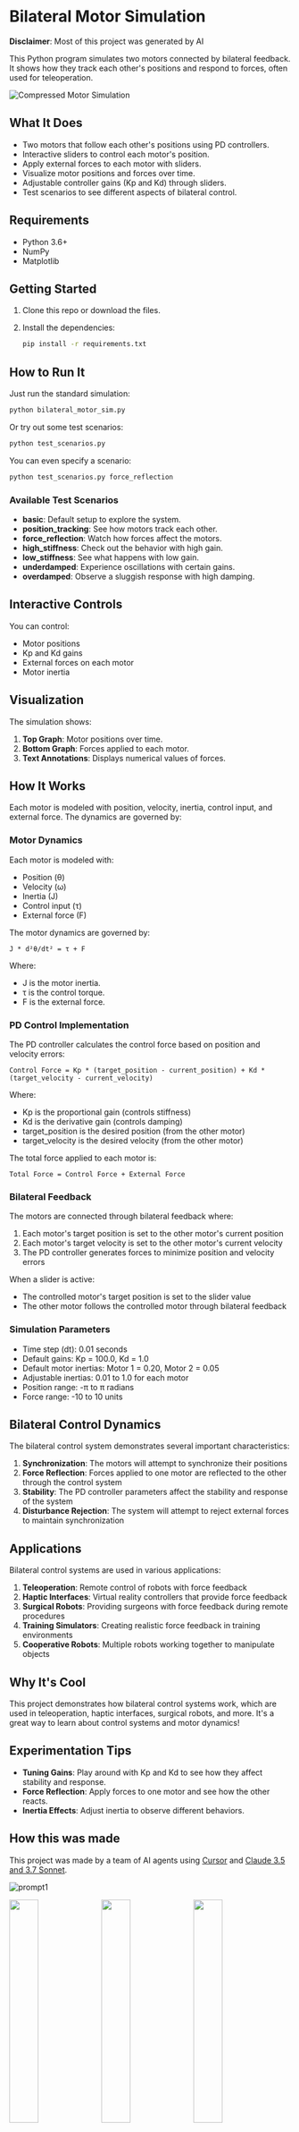 # Bilateral Motor Simulation

**Disclaimer**: Most of this project was generated by AI

This Python program simulates two motors connected by bilateral feedback. It shows how they track each other's positions and respond to forces, often used for teleoperation.

![Compressed Motor Simulation](media/motor_sim_compressed.gif)

## What It Does

- Two motors that follow each other's positions using PD controllers.
- Interactive sliders to control each motor's position.
- Apply external forces to each motor with sliders.
- Visualize motor positions and forces over time.
- Adjustable controller gains (Kp and Kd) through sliders.
- Test scenarios to see different aspects of bilateral control.

## Requirements

- Python 3.6+
- NumPy
- Matplotlib

## Getting Started

1. Clone this repo or download the files.
2. Install the dependencies:

   ```bash
   pip install -r requirements.txt
   ```

## How to Run It

Just run the standard simulation:

```bash
python bilateral_motor_sim.py
```

Or try out some test scenarios:

```bash
python test_scenarios.py
```

You can even specify a scenario:

```bash
python test_scenarios.py force_reflection
```

### Available Test Scenarios

- **basic**: Default setup to explore the system.
- **position_tracking**: See how motors track each other.
- **force_reflection**: Watch how forces affect the motors.
- **high_stiffness**: Check out the behavior with high gain.
- **low_stiffness**: See what happens with low gain.
- **underdamped**: Experience oscillations with certain gains.
- **overdamped**: Observe a sluggish response with high damping.

## Interactive Controls

You can control:

- Motor positions
- Kp and Kd gains
- External forces on each motor
- Motor inertia

## Visualization

The simulation shows:

1. **Top Graph**: Motor positions over time.
2. **Bottom Graph**: Forces applied to each motor.
3. **Text Annotations**: Displays numerical values of forces.

## How It Works

Each motor is modeled with position, velocity, inertia, control input, and external force. The dynamics are governed by:

### Motor Dynamics

Each motor is modeled with:
- Position (θ)
- Velocity (ω)
- Inertia (J)
- Control input (τ)
- External force (F)

The motor dynamics are governed by:
```
J * d²θ/dt² = τ + F
```

Where:
- J is the motor inertia.
- τ is the control torque.
- F is the external force.

### PD Control Implementation

The PD controller calculates the control force based on position and velocity errors:

```
Control Force = Kp * (target_position - current_position) + Kd * (target_velocity - current_velocity)
```

Where:
- Kp is the proportional gain (controls stiffness)
- Kd is the derivative gain (controls damping)
- target_position is the desired position (from the other motor)
- target_velocity is the desired velocity (from the other motor)

The total force applied to each motor is:
```
Total Force = Control Force + External Force
```

### Bilateral Feedback

The motors are connected through bilateral feedback where:
1. Each motor's target position is set to the other motor's current position
2. Each motor's target velocity is set to the other motor's current velocity
3. The PD controller generates forces to minimize position and velocity errors

When a slider is active:
- The controlled motor's target position is set to the slider value
- The other motor follows the controlled motor through bilateral feedback

### Simulation Parameters

- Time step (dt): 0.01 seconds
- Default gains: Kp = 100.0, Kd = 1.0
- Default motor inertias: Motor 1 = 0.20, Motor 2 = 0.05
- Adjustable inertias: 0.01 to 1.0 for each motor
- Position range: -π to π radians
- Force range: -10 to 10 units

## Bilateral Control Dynamics

The bilateral control system demonstrates several important characteristics:

1. **Synchronization**: The motors will attempt to synchronize their positions
2. **Force Reflection**: Forces applied to one motor are reflected to the other through the control system
3. **Stability**: The PD controller parameters affect the stability and response of the system
4. **Disturbance Rejection**: The system will attempt to reject external forces to maintain synchronization

## Applications

Bilateral control systems are used in various applications:

1. **Teleoperation**: Remote control of robots with force feedback
2. **Haptic Interfaces**: Virtual reality controllers that provide force feedback
3. **Surgical Robots**: Providing surgeons with force feedback during remote procedures
4. **Training Simulators**: Creating realistic force feedback in training environments
5. **Cooperative Robots**: Multiple robots working together to manipulate objects

## Why It's Cool

This project demonstrates how bilateral control systems work, which are used in teleoperation, haptic interfaces, surgical robots, and more. It's a great way to learn about control systems and motor dynamics!

## Experimentation Tips

- **Tuning Gains**: Play around with Kp and Kd to see how they affect stability and response.
- **Force Reflection**: Apply forces to one motor and see how the other reacts.
- **Inertia Effects**: Adjust inertia to observe different behaviors.

## How this was made

This project was made by a team of AI agents using [Cursor](https://www.cursor.com) and [Claude 3.5 and 3.7 Sonnet](https://www.anthropic.com/claude).


![prompt1](media/prompt1.png)

<!-- <div style="display: flex; justify-content: space-around;">
    <img src="" style="max-width: 30%;"/>
    <img src="media/response2.png" style="max-width: 30%;"/>
    <img src="media/response3.png" style="max-width: 30%;"/>
</div> -->

<p float="middle">
  <img src="media/response1.png" width="32%" />
  <img src="media/response2.png" width="32%" /> 
  <img src="media/response3.png" width="32%" />
</p>
